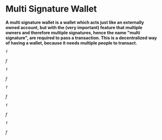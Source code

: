 # Multi Signature Wallet
**A multi signature wallet is a wallet which acts just like an externally owned account, but with the (very important) feature that multiple owners and therefore multiple signatures, hence the name "multi signature", are required to pass a transaction. This is a decentralized way of having a wallet, because it needs multiple people to transact.**

```
f
```
*f*

```
f
```
*f*

```
f
```
*f*

```
f
```
*f*

```
f
```
*f*
